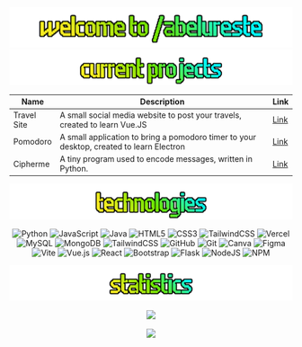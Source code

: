 <!-- Banner header -->
<div align="center">

<img src="https://github.com/abelureste/abelureste/blob/main/images/welcome_abelureste.gif" alt="Welcome to my Profile" />

</div>

<!-- Projects section -->
<div align="center" style="width: 100%;">

<img src="https://github.com/abelureste/abelureste/blob/main/images/current-projects.png" alt="Projects" />

| Name | Description | Link |
|---|---|---|
| Travel Site | A small social media website to post your travels, created to learn Vue.JS | [Link](https://github.com/abelureste/travelsite) |
| Pomodoro | A small application to bring a pomodoro timer to your desktop, created to learn Electron | [Link](https://github.com/abelureste/pomodoro) |
| Cipherme | A tiny program used to encode messages, written in Python. | [Link](https://github.com/abelureste/cipherme) |


</div>

<!-- Technologies section -->
<div align="center" style="width: 100%;">

<img src="https://github.com/abelureste/abelureste/blob/main/images/technologies.png" alt="Technologies" />

![Python](https://img.shields.io/badge/python-3670A0?style=flat&logo=python&logoColor=ffdd54) ![JavaScript](https://img.shields.io/badge/javascript-%23323330.svg?style=flat&logo=javascript&logoColor=%23F7DF1E) ![Java](https://img.shields.io/badge/java-%23ED8B00.svg?style=flat&logo=openjdk&logoColor=white) ![HTML5](https://img.shields.io/badge/html5-%23E34F26.svg?style=flat&logo=html5&logoColor=white) ![CSS3](https://img.shields.io/badge/css3-%231572B6.svg?style=flat&logo=css3&logoColor=white) ![TailwindCSS](https://img.shields.io/badge/tailwindcss-%2338B2AC.svg?style=flat&logo=tailwind-css&logoColor=white) ![Vercel](https://img.shields.io/badge/vercel-%23000000.svg?style=flat&logo=vercel&logoColor=white) ![MySQL](https://img.shields.io/badge/mysql-4479A1.svg?style=flat&logo=mysql&logoColor=white) ![MongoDB](https://img.shields.io/badge/MongoDB-%234ea94b.svg?style=flat&logo=mongodb&logoColor=white) ![TailwindCSS](https://img.shields.io/badge/tailwindcss-%2338B2AC.svg?style=flat&logo=tailwind-css&logoColor=white) ![GitHub](https://img.shields.io/badge/github-%23121011.svg?style=flat&logo=github&logoColor=white) ![Git](https://img.shields.io/badge/git-%23F05033.svg?style=flat&logo=git&logoColor=white) ![Canva](https://img.shields.io/badge/Canva-%2300C4CC.svg?style=flat&logo=Canva&logoColor=white) ![Figma](https://img.shields.io/badge/figma-%23F24E1E.svg?style=flat&logo=figma&logoColor=white) ![Vite](https://img.shields.io/badge/vite-%23646CFF.svg?style=flat&logo=vite&logoColor=white) ![Vue.js](https://img.shields.io/badge/vue.js-%2335495e.svg?style=flat&logo=vuedotjs&logoColor=%234FC08D) ![React](https://img.shields.io/badge/react-%2320232a.svg?style=flat&logo=react&logoColor=%2361DAFB) ![Bootstrap](https://img.shields.io/badge/bootstrap-%238511FA.svg?style=flat&logo=bootstrap&logoColor=white) ![Flask](https://img.shields.io/badge/flask-%23000.svg?style=flat&logo=flask&logoColor=white) ![NodeJS](https://img.shields.io/badge/node.js-6DA55F?style=flat&logo=node.js&logoColor=white) ![NPM](https://img.shields.io/badge/NPM-%23CB3837.svg?style=flat&logo=npm&logoColor=white)

<!-- Statistics section -->
</div>

<div align="center" style="width: 100%;">

<img src="https://github.com/abelureste/abelureste/blob/main/images/statistics.png" alt="Statistics"/>

![](https://github-readme-stats.vercel.app/api/top-langs/?username=abelureste&theme=blue-green&hide_border=false&include_all_commits=false&count_private=false&layout=compact)
</div>

<div align="center" style="width: 100%;">
  
<img src="https://img.shields.io/github/last-commit/abelureste/abelureste?label=last%20updated">

</div>
